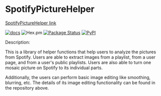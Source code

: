 # SpotifyPictureHelper

[SpotifyPictureHelper link](https://github.com/daisyye0730/SpotifyPictureHelper)

[![docs](https://img.shields.io/badge/-docs-black?style=flat-square)](https://daisyye0730.github.io/SpotifyPictureHelper/docs/_build/html/index.html)
![Hex.pm](https://img.shields.io/hexpm/l/apa?style=plastic)
[![Package Status](https://img.shields.io/github/actions/workflow/status/daisyye0730/spotify_find_beats/build.yml)](https://github.com/daisyye0730/spotify_find_beats/)
[![PyPI](https://img.shields.io/pypi/v/SpotifyPictureHelper)](https://pypi.org/project/SpotifyPictureHelper/)

Description:

This is a library of helper functions that help users to analyze the pictures from Spotify. Users are able to extract images from a playlist, from a user page, and from a user's public playlists. Users are also able to turn one mosaic picture on Spotify to its individual parts.

Additionally, the users can perform basic image editing like smoothing, blurring, etc. The details of its image editing functionality can be found in the repository above.
